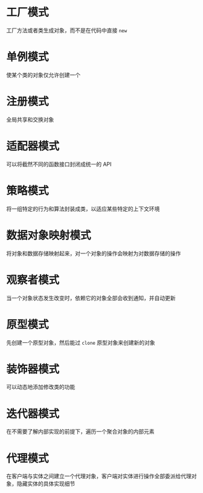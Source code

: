 # 工厂模式

工厂方法或者类生成对象，而不是在代码中直接 `new`



# 单例模式

使某个类的对象仅允许创建一个



# 注册模式

全局共享和交换对象



# 适配器模式

可以将截然不同的函数接口封闭成统一的 API



# 策略模式

将一组特定的行为和算法封装成类，以适应某些特定的上下文环境



# 数据对象映射模式

将对象和数据存储映射起来，对一个对象的操作会映射为对数据存储的操作



# 观察者模式

当一个对象状态发生改变时，依赖它的对象全部会收到通知，并自动更新



# 原型模式

先创建一个原型对象，然后能过 `clone` 原型对象来创建新的对象



# 装饰器模式

可以动态地添加修改类的功能



# 迭代器模式

在不需要了解内部实现的前提下，遍历一个聚合对象的内部元素



# 代理模式

在客户端与实体之间建立一个代理对象，客户端对实体进行操作全部委派给代理对象，隐藏实体的具体实现细节 